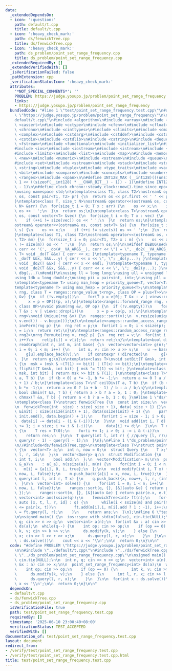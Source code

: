 ```yaml
---
data:
  _extendedDependsOn:
  - icon: ':question:'
    path: default/t.cpp
    title: default/t.cpp
  - icon: ':heavy_check_mark:'
    path: ds/fenwickTree.cpp
    title: ds/fenwickTree.cpp
  - icon: ':heavy_check_mark:'
    path: ds_problem/point_set_range_frequency.cpp
    title: ds_problem/point_set_range_frequency.cpp
  _extendedRequiredBy: []
  _extendedVerifiedWith: []
  _isVerificationFailed: false
  _pathExtension: cpp
  _verificationStatusIcon: ':heavy_check_mark:'
  attributes:
    '*NOT_SPECIAL_COMMENTS*': ''
    PROBLEM: https://judge.yosupo.jp/problem/point_set_range_frequency
    links:
    - https://judge.yosupo.jp/problem/point_set_range_frequency
  bundledCode: "#line 1 \"test/point_set_range_frequency.test.cpp\"\n#define PROBLEM\
    \ \"https://judge.yosupo.jp/problem/point_set_range_frequency\"\n\n#line 1 \"\
    default/t.cpp\"\n#include <algorithm>\n#include <array>\n#include <bitset>\n#include\
    \ <cassert>\n#include <cctype>\n#include <cfenv>\n#include <cfloat>\n#include\
    \ <chrono>\n#include <cinttypes>\n#include <climits>\n#include <cmath>\n#include\
    \ <complex>\n#include <cstdarg>\n#include <cstddef>\n#include <cstdint>\n#include\
    \ <cstdio>\n#include <cstdlib>\n#include <cstring>\n#include <deque>\n#include\
    \ <fstream>\n#include <functional>\n#include <initializer_list>\n#include <iomanip>\n\
    #include <ios>\n#include <iostream>\n#include <istream>\n#include <iterator>\n\
    #include <limits>\n#include <list>\n#include <map>\n#include <memory>\n#include\
    \ <new>\n#include <numeric>\n#include <ostream>\n#include <queue>\n#include <random>\n\
    #include <set>\n#include <sstream>\n#include <stack>\n#include <streambuf>\n#include\
    \ <string>\n#include <tuple>\n#include <type_traits>\n#include <variant>\n#include\
    \ <bit>\n#include <compare>\n#include <concepts>\n#include <numbers>\n#include\
    \ <ranges>\n#include <span>\n\n#define INT128_MAX (__int128)(((unsigned __int128)\
    \ 1 << ((sizeof(__int128) * __CHAR_BIT__) - 1)) - 1)\n#define INT128_MIN (-INT128_MAX\
    \ - 1)\n\n#define clock chrono::steady_clock::now().time_since_epoch().count()\n\
    \nusing namespace std;\n\ntemplate<class T1, class T2>\nostream& operator<<(ostream&\
    \ os, const pair<T1, T2> pr) {\n  return os << pr.first << ' ' << pr.second;\n\
    }\ntemplate<class T, size_t N>\nostream& operator<<(ostream& os, const array<T,\
    \ N> &arr) {\n  for(size_t i = 0; T x : arr) {\n    os << x;\n    if (++i != N)\
    \ os << ' ';\n  }\n  return os;\n}\ntemplate<class T>\nostream& operator<<(ostream&\
    \ os, const vector<T> &vec) {\n  for(size_t i = 0; T x : vec) {\n    os << x;\n\
    \    if (++i != size(vec)) os << ' ';\n  }\n  return os;\n}\ntemplate<class T>\n\
    ostream& operator<<(ostream& os, const set<T> &s) {\n  for(size_t i = 0; T x :\
    \ s) {\n    os << x;\n    if (++i != size(s)) os << ' ';\n  }\n  return os;\n\
    }\ntemplate<class T1, class T2>\nostream& operator<<(ostream& os, const map<T1,\
    \ T2> &m) {\n  for(size_t i = 0; pair<T1, T2> x : m) {\n    os << x;\n    if (++i\
    \ != size(m)) os << ' ';\n  }\n  return os;\n}\n\n#ifdef DEBUG\n#define dbg(...)\
    \ cerr << '(', _do(#__VA_ARGS__), cerr << \") = \", _do2(__VA_ARGS__)\ntemplate<typename\
    \ T> void _do(T &&x) { cerr << x; }\ntemplate<typename T, typename ...S> void\
    \ _do(T &&x, S&&...y) { cerr << x << \", \"; _do(y...); }\ntemplate<typename T>\
    \ void _do2(T &&x) { cerr << x << endl; }\ntemplate<typename T, typename ...S>\
    \ void _do2(T &&x, S&&...y) { cerr << x << \", \"; _do2(y...); }\n#else\n#define\
    \ dbg(...)\n#endif\n\nusing ll = long long;\nusing ull = unsigned long long;\n\
    using ldb = long double;\nusing pii = pair<int, int>;\nusing pll = pair<ll, ll>;\n\
    \ntemplate<typename T> using min_heap = priority_queue<T, vector<T>, greater<T>>;\n\
    template<typename T> using max_heap = priority_queue<T>;\n\ntemplate<ranges::forward_range\
    \ rng, class T = ranges::range_value_t<rng>, class OP = plus<T>>\nvoid pSum(rng\
    \ &v) {\n  if (!v.empty())\n    for(T p = v[0]; T &x : v | views::drop(1))\n \
    \     x = p = OP()(p, x);\n}\ntemplate<ranges::forward_range rng, class T = ranges::range_value_t<rng>,\
    \ class OP>\nvoid pSum(rng &v, OP op) {\n  if (!v.empty())\n    for(T p = v[0];\
    \ T &x : v | views::drop(1))\n      x = p = op(p, x);\n}\n\ntemplate<ranges::forward_range\
    \ rng>\nvoid Unique(rng &v) {\n  ranges::sort(v);\n  v.resize(unique(v.begin(),\
    \ v.end()) - v.begin());\n}\n\ntemplate<ranges::random_access_range rng>\nrng\
    \ invPerm(rng p) {\n  rng ret = p;\n  for(int i = 0; i < ssize(p); i++)\n    ret[p[i]]\
    \ = i;\n  return ret;\n}\n\ntemplate<ranges::random_access_range rng, ranges::random_access_range\
    \ rng2>\nrng Permute(rng v, rng2 p) {\n  rng ret = v;\n  for(int i = 0; i < ssize(p);\
    \ i++)\n    ret[p[i]] = v[i];\n  return ret;\n}\n\ntemplate<bool directed>\nvector<vector<int>>\
    \ readGraph(int n, int m, int base) {\n  vector<vector<int>> g(n);\n  for(int\
    \ i = 0; i < m; i++) {\n    int u, v; cin >> u >> v;\n    u -= base, v -= base;\n\
    \    g[u].emplace_back(v);\n    if constexpr (!directed)\n      g[v].emplace_back(u);\n\
    \  }\n  return g;\n}\n\ntemplate<class T>\nvoid setBit(T &msk, int bit, bool x)\
    \ {\n  msk = (msk & ~(T(1) << bit)) | (T(x) << bit);\n}\ntemplate<class T> void\
    \ flipBit(T &msk, int bit) { msk ^= T(1) << bit; }\ntemplate<class T> bool getBit(T\
    \ msk, int bit) { return msk >> bit & T(1); }\n\ntemplate<class T>\nT floorDiv(T\
    \ a, T b) {\n  if (b < 0) a *= -1, b *= -1;\n  return a >= 0 ? a / b : (a - b\
    \ + 1) / b;\n}\ntemplate<class T>\nT ceilDiv(T a, T b) {\n  if (b < 0) a *= -1,\
    \ b *= -1;\n  return a >= 0 ? (a + b - 1) / b : a / b;\n}\n\ntemplate<class T>\
    \ bool chmin(T &a, T b) { return a > b ? a = b, 1 : 0; }\ntemplate<class T> bool\
    \ chmax(T &a, T b) { return a < b ? a = b, 1 : 0; }\n#line 1 \"ds/fenwickTree.cpp\"\
    \ntemplate<class T>\nstruct fenwickTree {\n  const int size;\n  vector<T> data;\n\
    \n  fenwickTree(int _size) : size(_size + 1), data(_size + 1) {}\n  fenwickTree(vector<T>\
    \ &init) : size(ssize(init) + 1), data(ssize(init) + 1) {\n    partial_sum(init.begin(),\
    \ init.end(), data.begin() + 1);\n    for(int i = size - 1; i > 0; i--)\n    \
    \  data[i] -= data[i - (i & (-i))];\n  }\n\n  void add(int i, T d) {\n    for(i\
    \ += 1; i < size; i += i & (-i))\n      data[i] += d;\n  }\n\n  T query(int i)\
    \ {\n    T res = T(0);\n    for(i += 1; i > 0; i -= i & (-i))\n      res += data[i];\n\
    \    return res;\n  }\n\n  T query(int l, int r) { //query [l, r)\n    return\
    \ query(r - 1) - query(l - 1);\n  }\n};\n#line 1 \"ds_problem/point_set_range_frequency.cpp\"\
    \n//#include<ds/fenwickTree.cpp>\n\ntemplate<class T>\nstruct point_set_range_frequency\
    \ {\n  vector<T> a;\n  int n, now = 0;\n  struct Query {\n    T x;\n    int t,\
    \ l, r, id;\n  };\n  vector<Query> q;\n  struct Modification {\n    T x;\n   \
    \ int t, i;\n    bool add;\n  };\n  vector<Modification> m;\n\n  point_set_range_frequency(vector<T>\
    \ &_a)\n    : a(_a), n(ssize(a)), m(n) {\n    for(int i = 0; i < n; i++)\n   \
    \   m[i] = {a[i], 0, i, true};\n  };\n\n  void modify(int i, T x) {\n    m.push_back({a[i],\
    \ now, i, false});\n    m.push_back({a[i] = x, now, i, true});\n  }\n\n  void\
    \ query(int l, int r, T x) {\n    q.push_back({x, now++, l, r, (int)size(q)});\n\
    \  }\n\n  vector<int> solve() {\n    for(int i = 0; i < n; i++)\n      m.push_back({a[i],\
    \ now, i, false});\n    ranges::sort(q, {}, [&](auto &e) { return pair(e.x, e.t);\
    \ });\n    ranges::sort(m, {}, [&](auto &e) { return pair(e.x, e.t); });\n   \
    \ vector<int> ans(ssize(q));\n    fenwickTree<int> ft(n);\n    for(int i = 0;\
    \ auto [x, t, l, r, id] : q) {\n      while(i < ssize(m) and pair(m[i].x, m[i].t)\
    \ <= pair(x, t))\n        ft.add(m[i].i, m[i].add ? 1 : -1), i++;\n      ans[id]\
    \ = ft.query(l, r);\n    }\n    return ans;\n  }\n};\n#line 6 \"test/point_set_range_frequency.test.cpp\"\
    \n\nsigned main() {\n  ios::sync_with_stdio(false), cin.tie(NULL);\n\n  int n,\
    \ q; cin >> n >> q;\n  vector<int> a(n);\n  for(int &x : a) cin >> x;\n\n  point_set_range_frequency<int>\
    \ ds(a);\n  while(q--) {\n    int op; cin >> op;\n    if (op == 0) {\n      int\
    \ k, v; cin >> k >> v;\n      ds.modify(k, v);\n    } else {\n      int l, r,\
    \ x; cin >> l >> r >> x;\n      ds.query(l, r, x);\n    }\n  }\n\n  for(int x\
    \ : ds.solve())\n    cout << x << '\\n';\n\n  return 0;\n}\n\n"
  code: "#define PROBLEM \"https://judge.yosupo.jp/problem/point_set_range_frequency\"\
    \n\n#include \"../default/t.cpp\"\n#include \"../ds/fenwickTree.cpp\"\n#include\
    \ \"../ds_problem/point_set_range_frequency.cpp\"\n\nsigned main() {\n  ios::sync_with_stdio(false),\
    \ cin.tie(NULL);\n\n  int n, q; cin >> n >> q;\n  vector<int> a(n);\n  for(int\
    \ &x : a) cin >> x;\n\n  point_set_range_frequency<int> ds(a);\n  while(q--) {\n\
    \    int op; cin >> op;\n    if (op == 0) {\n      int k, v; cin >> k >> v;\n\
    \      ds.modify(k, v);\n    } else {\n      int l, r, x; cin >> l >> r >> x;\n\
    \      ds.query(l, r, x);\n    }\n  }\n\n  for(int x : ds.solve())\n    cout <<\
    \ x << '\\n';\n\n  return 0;\n}\n\n"
  dependsOn:
  - default/t.cpp
  - ds/fenwickTree.cpp
  - ds_problem/point_set_range_frequency.cpp
  isVerificationFile: true
  path: test/point_set_range_frequency.test.cpp
  requiredBy: []
  timestamp: '2025-06-10 23:00:40+08:00'
  verificationStatus: TEST_ACCEPTED
  verifiedWith: []
documentation_of: test/point_set_range_frequency.test.cpp
layout: document
redirect_from:
- /verify/test/point_set_range_frequency.test.cpp
- /verify/test/point_set_range_frequency.test.cpp.html
title: test/point_set_range_frequency.test.cpp
---
```

